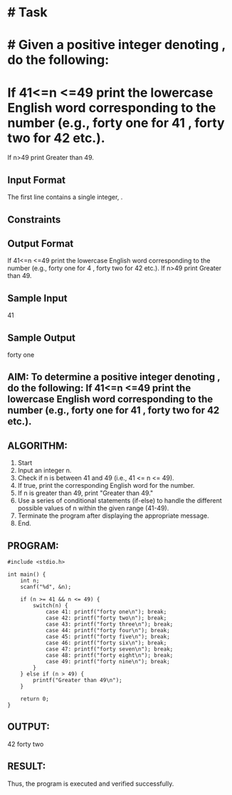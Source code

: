 # # Task

# # Given a positive integer denoting , do the following:

# If  41<=n <=49 print the lowercase English word corresponding to the number (e.g., forty one for 41 , forty two for 42 etc.).
If n>49 print Greater than 49.
## Input Format

The first line contains a single integer, .

## Constraints

## Output Format

If  41<=n <=49 print the lowercase English word corresponding to the number (e.g., forty one for 4 , forty two for 42 etc.).
If n>49 print Greater than 49.
## Sample Input

41
## Sample Output

forty one

## AIM: To determine a positive integer denoting , do the following: If  41<=n <=49 print the lowercase English word corresponding to the number (e.g., forty one for 41 , forty two for 42 etc.).

## ALGORITHM:
1. Start
2. Input an integer n.
3. Check if n is between 41 and 49 (i.e., 41 <= n <= 49).
4. If true, print the corresponding English word for the number.
5. If n is greater than 49, print "Greater than 49."
6. Use a series of conditional statements (if-else) to handle the different possible values of n within the given range (41-49).
7. Terminate the program after displaying the appropriate message.
8. End.


## PROGRAM:
```
#include <stdio.h>

int main() {
    int n;
    scanf("%d", &n);

    if (n >= 41 && n <= 49) {
        switch(n) {
            case 41: printf("forty one\n"); break;
            case 42: printf("forty two\n"); break;
            case 43: printf("forty three\n"); break;
            case 44: printf("forty four\n"); break;
            case 45: printf("forty five\n"); break;
            case 46: printf("forty six\n"); break;
            case 47: printf("forty seven\n"); break;
            case 48: printf("forty eight\n"); break;
            case 49: printf("forty nine\n"); break;
        }
    } else if (n > 49) {
        printf("Greater than 49\n");
    }

    return 0;
}
```
## OUTPUT:
42
forty two
 
## RESULT: 
Thus, the program is executed and verified successfully.
